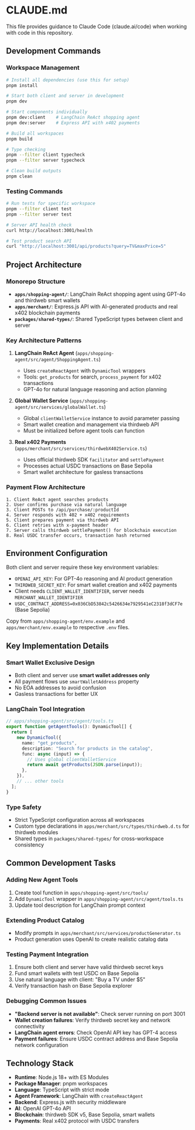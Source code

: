 # CLAUDE.md

This file provides guidance to Claude Code (claude.ai/code) when working with code in this repository.

## Development Commands

### Workspace Management
```bash
# Install all dependencies (use this for setup)
pnpm install

# Start both client and server in development
pnpm dev

# Start components individually
pnpm dev:client    # LangChain ReAct shopping agent
pnpm dev:server    # Express API with x402 payments

# Build all workspaces
pnpm build

# Type checking
pnpm --filter client typecheck
pnpm --filter server typecheck

# Clean build outputs
pnpm clean
```

### Testing Commands
```bash
# Run tests for specific workspace
pnpm --filter client test
pnpm --filter server test

# Server API health check
curl http://localhost:3001/health

# Test product search API
curl "http://localhost:3001/api/products?query=TV&maxPrice=5"
```

## Project Architecture

### Monorepo Structure
- **`apps/shopping-agent/`**: LangChain ReAct shopping agent using GPT-4o and thirdweb smart wallets
- **`apps/merchant/`**: Express.js API with AI-generated products and real x402 blockchain payments
- **`packages/shared-types/`**: Shared TypeScript types between client and server

### Key Architecture Patterns

1. **LangChain ReAct Agent** (`apps/shopping-agent/src/agent/ShoppingAgent.ts`)
   - Uses `createReactAgent` with `DynamicTool` wrappers
   - Tools: `get_products` for search, `process_payment` for x402 transactions
   - GPT-4o for natural language reasoning and action planning

2. **Global Wallet Service** (`apps/shopping-agent/src/services/globalWallet.ts`)
   - Global `clientWalletService` instance to avoid parameter passing
   - Smart wallet creation and management via thirdweb API
   - Must be initialized before agent tools can function

3. **Real x402 Payments** (`apps/merchant/src/services/thirdwebX402Service.ts`)
   - Uses official thirdweb SDK `facilitator` and `settlePayment`
   - Processes actual USDC transactions on Base Sepolia
   - Smart wallet architecture for gasless transactions

### Payment Flow Architecture
```
1. Client ReAct agent searches products
2. User confirms purchase via natural language
3. Client POSTs to /api/purchase/:productId
4. Server responds with 402 + x402 requirements
5. Client prepares payment via thirdweb API
6. Client retries with x-payment header
7. Server calls thirdweb settlePayment() for blockchain execution
8. Real USDC transfer occurs, transaction hash returned
```

## Environment Configuration

Both client and server require these key environment variables:
- `OPENAI_API_KEY`: For GPT-4o reasoning and AI product generation
- `THIRDWEB_SECRET_KEY`: For smart wallet creation and x402 payments
- Client needs `CLIENT_WALLET_IDENTIFIER`, server needs `MERCHANT_WALLET_IDENTIFIER`
- `USDC_CONTRACT_ADDRESS=0x036CbD53842c5426634e7929541eC2318f3dCF7e` (Base Sepolia)

Copy from `apps/shopping-agent/env.example` and `apps/merchant/env.example` to respective `.env` files.

## Key Implementation Details

### Smart Wallet Exclusive Design
- Both client and server use **smart wallet addresses only**
- All payment flows use `smartWalletAddress` property
- No EOA addresses to avoid confusion
- Gasless transactions for better UX

### LangChain Tool Integration
```typescript
// apps/shopping-agent/src/agent/tools.ts
export function getAgentTools(): DynamicTool[] {
  return [
    new DynamicTool({
      name: "get_products",
      description: "Search for products in the catalog",
      func: async (input) => {
        // Uses global clientWalletService
        return await getProducts(JSON.parse(input));
      },
    }),
    // ... other tools
  ];
}
```

### Type Safety
- Strict TypeScript configuration across all workspaces
- Custom type declarations in `apps/merchant/src/types/thirdweb.d.ts` for thirdweb modules
- Shared types in `packages/shared-types/` for cross-workspace consistency

## Common Development Tasks

### Adding New Agent Tools
1. Create tool function in `apps/shopping-agent/src/tools/`
2. Add `DynamicTool` wrapper in `apps/shopping-agent/src/agent/tools.ts`
3. Update tool description for LangChain prompt context

### Extending Product Catalog
- Modify prompts in `apps/merchant/src/services/productGenerator.ts`
- Product generation uses OpenAI to create realistic catalog data

### Testing Payment Integration
1. Ensure both client and server have valid thirdweb secret keys
2. Fund smart wallets with test USDC on Base Sepolia
3. Use natural language with client: "Buy a TV under $5"
4. Verify transaction hash on Base Sepolia explorer

### Debugging Common Issues
- **"Backend server is not available"**: Check server running on port 3001
- **Wallet creation failures**: Verify thirdweb secret key and network connectivity
- **LangChain agent errors**: Check OpenAI API key has GPT-4 access
- **Payment failures**: Ensure USDC contract address and Base Sepolia network configuration

## Technology Stack

- **Runtime**: Node.js 18+ with ES Modules
- **Package Manager**: pnpm workspaces
- **Language**: TypeScript with strict mode
- **Agent Framework**: LangChain with `createReactAgent`
- **Backend**: Express.js with security middleware
- **AI**: OpenAI GPT-4o API
- **Blockchain**: thirdweb SDK v5, Base Sepolia, smart wallets
- **Payments**: Real x402 protocol with USDC transfers